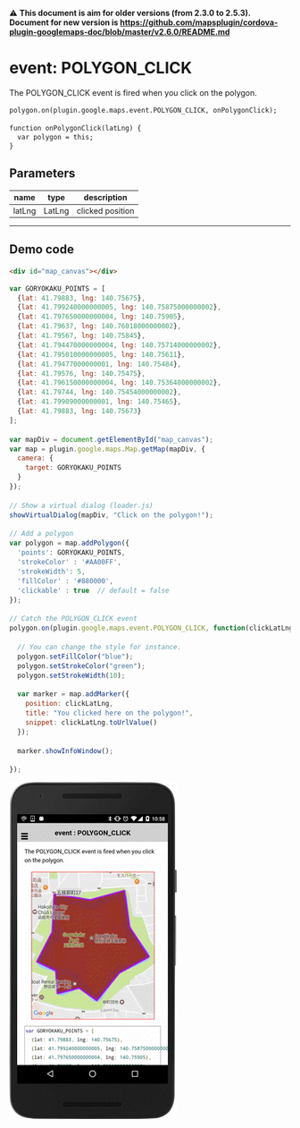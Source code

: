 :warning: **This document is aim for older versions (from 2.3.0 to 2.5.3).
Document for new version is https://github.com/mapsplugin/cordova-plugin-googlemaps-doc/blob/master/v2.6.0/README.md**

# event: POLYGON_CLICK

The POLYGON_CLICK event is fired when you click on the polygon.

```
polygon.on(plugin.google.maps.event.POLYGON_CLICK, onPolygonClick);

function onPolygonClick(latLng) {
  var polygon = this;
}
```

## Parameters

name           | type          | description
---------------|---------------|---------------------------------------
latLng         | LatLng        | clicked position
-----------------------------------------------------------------------

## Demo code

```html
<div id="map_canvas"></div>
```

```js
var GORYOKAKU_POINTS = [
  {lat: 41.79883, lng: 140.75675},
  {lat: 41.799240000000005, lng: 140.75875000000002},
  {lat: 41.797650000000004, lng: 140.75905},
  {lat: 41.79637, lng: 140.76018000000002},
  {lat: 41.79567, lng: 140.75845},
  {lat: 41.794470000000004, lng: 140.75714000000002},
  {lat: 41.795010000000005, lng: 140.75611},
  {lat: 41.79477000000001, lng: 140.75484},
  {lat: 41.79576, lng: 140.75475},
  {lat: 41.796150000000004, lng: 140.75364000000002},
  {lat: 41.79744, lng: 140.75454000000002},
  {lat: 41.79909000000001, lng: 140.75465},
  {lat: 41.79883, lng: 140.75673}
];

var mapDiv = document.getElementById("map_canvas");
var map = plugin.google.maps.Map.getMap(mapDiv, {
  camera: {
    target: GORYOKAKU_POINTS
  }
});

// Show a virtual dialog (loader.js)
showVirtualDialog(mapDiv, "Click on the polygon!");

// Add a polygon
var polygon = map.addPolygon({
  'points': GORYOKAKU_POINTS,
  'strokeColor' : '#AA00FF',
  'strokeWidth': 5,
  'fillColor' : '#880000',
  'clickable' : true  // default = false
});

// Catch the POLYGON_CLICK event
polygon.on(plugin.google.maps.event.POLYGON_CLICK, function(clickLatLng) {

  // You can change the style for instance.
  polygon.setFillColor("blue");
  polygon.setStrokeColor("green");
  polygon.setStrokeWidth(10);

  var marker = map.addMarker({
    position: clickLatLng,
    title: "You clicked here on the polygon!",
    snippet: clickLatLng.toUrlValue()
  });

  marker.showInfoWindow();

});
```

![](image.gif)
